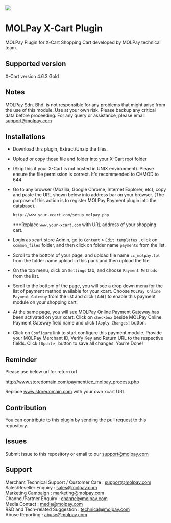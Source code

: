 <img src="https://user-images.githubusercontent.com/38641542/39344583-da87c94e-4a15-11e8-9ad4-b2b52165cfe0.jpg">


MOLPay X-Cart Plugin
=====================

MOLPay Plugin for X-Cart Shopping Cart developed by MOLPay technical team.


Supported version
-----------------

X-Cart version 4.6.3 Gold


Notes
-----

MOLPay Sdn. Bhd. is not responsible for any problems that might arise from the use of this module. 
Use at your own risk. Please backup any critical data before proceeding. For any query or 
assistance, please email support@molpay.com 


Installations
-------------

- Download this plugin, Extract/Unzip the files. 

- Upload or copy those file and folder into your X-Cart root folder

- (Skip this if your X-Cart is not hosted in UNIX environment). 
Please ensure the file permission is correct. It's recommended to CHMOD to 644

- Go to any browser (Mozilla, Google Chrome, Internet Explorer, etc), 
copy and paste the URL shown below into address bar on your browser. 
(The purpose of this action is to register MOLPay Payment plugin into the database).
    
     `http://www.your-xcart.com/setup_molpay.php`

    ***Replace `www.your-xcart.com` with URL address of your shopping cart.

- Login as xcart store Admin, go to `Content` > `Edit templates` , click on `common_files` folder,
 and then click on folder name `payments` from the list.

- Scroll to the bottom of your page, and upload file name `cc_molpay.tpl` from the folder
name upload in this pack and then upload the file.

- On the top menu, click on `Settings` tab, and choose `Payment Methods` from the list.

- Scroll to the bottom of the page, you will see a drop down menu for the list of payment
method available for your xcart. Choose `MOLPay Online Payment Gateway` from the list
and click `[Add]` to enable this payment module on your shopping cart.

- At the same page, you will see MOLPay Online Payment Gateway has been activated on
your xcart. Click on `checkbox` beside MOLPay Online Payment Gateway field name and
click `[Apply Changes]` button.

- Click on `Configure` link to start configure this payment module. Provide your MOLPay
Merchant ID, Verify Key and Return URL to the respective fields. Click `[Update]` button to
save all changes. You’re Done!
 
Reminder
-------------
Please use below url for return url

http://www.storedomain.com/payment/cc_molpay_process.php

Replace www.storedomain.com with your own xcart URL

Contribution
------------

You can contribute to this plugin by sending the pull request to this repository.


Issues
------------

Submit issue to this repository or email to our support@molpay.com


Support
-------

Merchant Technical Support / Customer Care : support@molpay.com <br>
Sales/Reseller Enquiry : sales@molpay.com <br>
Marketing Campaign : marketing@molpay.com <br>
Channel/Partner Enquiry : channel@molpay.com <br>
Media Contact : media@molpay.com <br>
R&D and Tech-related Suggestion : technical@molpay.com <br>
Abuse Reporting : abuse@molpay.com
